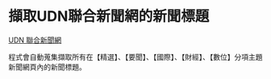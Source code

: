 # 擷取UDN聯合新聞網的新聞標題

<a href="https://udn.com/news/breaknews/1"  title="UDN 聯合新聞網">UDN 聯合新聞網</a>

程式會自動蒐集擷取所有在【精選】、【要聞】、【國際】、【財經】、【數位】分項主題新聞網頁內的新聞標題。

